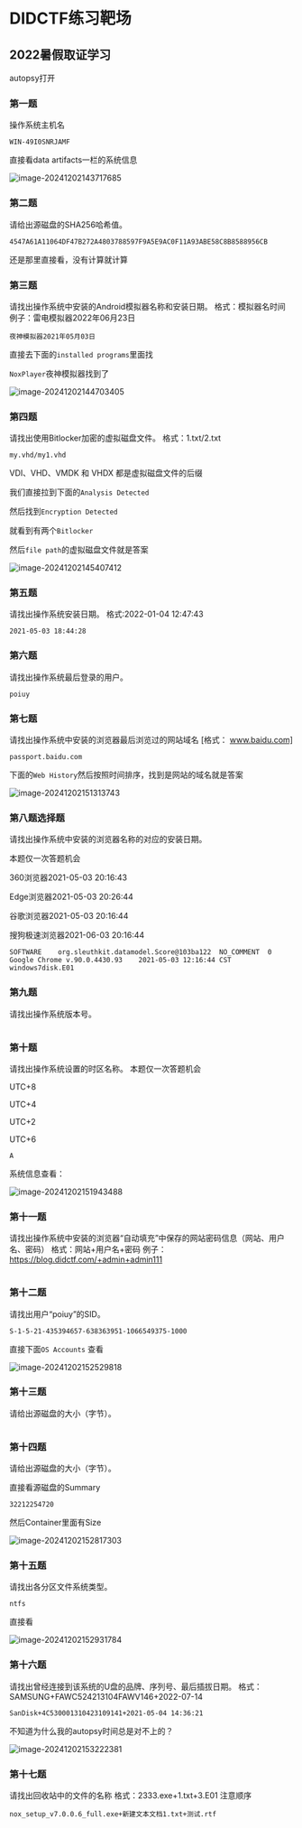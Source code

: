 # DIDCTF练习靶场



## 2022暑假取证学习

autopsy打开



### 第一题

操作系统主机名

```
WIN-49I0SNRJAMF
```

直接看data artifacts一栏的系统信息

![image-20241202143717685](../_media/image-20241202143717685.png)



### 第二题

请给出源磁盘的SHA256哈希值。

```
4547A61A11064DF47B272A4803788597F9A5E9AC0F11A93ABE58C8B8588956CB
```



还是那里直接看，没有计算就计算





### 第三题

请找出操作系统中安装的Android模拟器名称和安装日期。
格式：模拟器名时间
例子：雷电模拟器2022年06月23日

```
夜神模拟器2021年05月03日
```





直接去下面的`installed programs`里面找

`NoxPlayer`夜神模拟器找到了

![image-20241202144703405](../_media/image-20241202144703405.png)





### 第四题

请找出使用Bitlocker加密的虚拟磁盘文件。
格式：1.txt/2.txt

```
my.vhd/my1.vhd
```



VDI、VHD、VMDK 和 VHDX 都是虚拟磁盘文件的后缀

我们直接拉到下面的`Analysis Detected`

然后找到`Encryption Detected`

就看到有两个`Bitlocker`

然后`file path`的虚拟磁盘文件就是答案

![image-20241202145407412](../_media/image-20241202145407412.png)



### 第五题

请找出操作系统安装日期。
格式:2022-01-04 12:47:43

```
2021-05-03 18:44:28
```





### 第六题

请找出操作系统最后登录的用户。

```
poiuy
```







### 第七题

请找出操作系统中安装的浏览器最后浏览过的网站域名 [格式： www.baidu.com]

```
passport.baidu.com
```



下面的`Web History`然后按照时间排序，找到是网站的域名就是答案

![image-20241202151313743](../_media/image-20241202151313743.png)



### 第八题选择题

请找出操作系统中安装的浏览器名称的对应的安装日期。

本题仅一次答题机会

360浏览器2021-05-03 20:16:43

Edge浏览器2021-05-03 20:26:44

谷歌浏览器2021-05-03 20:16:44

搜狗极速浏览器2021-06-03 20:16:44



```
SOFTWARE	org.sleuthkit.datamodel.Score@103ba122	NO_COMMENT	0	Google Chrome v.90.0.4430.93	2021-05-03 12:16:44 CST	windows7disk.E01	
```





### 第九题

请找出操作系统版本号。

```

```







### 第十题

请找出操作系统设置的时区名称。
本题仅一次答题机会

UTC+8

UTC+4

UTC+2

UTC+6

```
A
```



系统信息查看：

![image-20241202151943488](../_media/image-20241202151943488.png)



### 第十一题

请找出操作系统中安装的浏览器“自动填充”中保存的网站密码信息（网站、用户名、密码）
格式：网站+用户名+密码
例子：https://blog.didctf.com/+admin+admin111

```

```







### 第十二题

请找出用户“poiuy”的SID。

```
S-1-5-21-435394657-638363951-1066549375-1000
```



直接下面`OS Accounts` 查看



![image-20241202152529818](../_media/image-20241202152529818.png)



### 第十三题

请给出源磁盘的大小（字节）。

```

```







### 第十四题

请给出源磁盘的大小（字节）。



直接看源磁盘的Summary

```
32212254720
```

然后Container里面有Size

![image-20241202152817303](../_media/image-20241202152817303.png)

### 第十五题

请找出各分区文件系统类型。

```
ntfs
```



直接看

![image-20241202152931784](../_media/image-20241202152931784.png)





### 第十六题

请找出曾经连接到该系统的U盘的品牌、序列号、最后插拔日期。
格式：SAMSUNG+FAWC524213104FAWV146+2022-07-14

```
SanDisk+4C530001310423109141+2021-05-04 14:36:21
```



不知道为什么我的autopsy时间总是对不上的？

![image-20241202153222381](../_media/image-20241202153222381.png)





### 第十七题

请找出回收站中的文件的名称
格式：2333.exe+1.txt+3.E01
注意顺序

```
nox_setup_v7.0.0.6_full.exe+新建文本文档1.txt+测试.rtf
```

